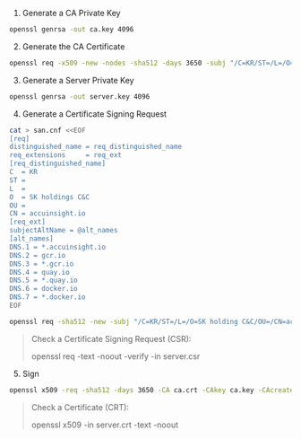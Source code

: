 1. Generate a CA Private Key
```bash
openssl genrsa -out ca.key 4096
```

2. Generate the CA Certificate
```bash
openssl req -x509 -new -nodes -sha512 -days 3650 -subj "/C=KR/ST=/L=/O=SK holdings C&C/OU=/CN=AccuInsight+ Kubernetes" -key ca.key -out ca.crt
```

3. Generate a Server Private Key
```bash
openssl genrsa -out server.key 4096
```

4. Generate a Certificate Signing Request
```bash
cat > san.cnf <<EOF
[req]
distinguished_name = req_distinguished_name
req_extensions     = req_ext
[req_distinguished_name]
C  = KR
ST =
L  =
O  = SK holdings C&C
OU =
CN = accuinsight.io
[req_ext]
subjectAltName = @alt_names
[alt_names]
DNS.1 = *.accuinsight.io
DNS.2 = gcr.io
DNS.3 = *.gcr.io
DNS.4 = quay.io
DNS.5 = *.quay.io
DNS.6 = docker.io
DNS.7 = *.docker.io
EOF
```
```bash
openssl req -sha512 -new -subj "/C=KR/ST=/L=/O=SK holding C&C/OU=/CN=accuinsight.io" -key server.key -out server.csr -config san.cnf
```

> Check a Certificate Signing Request (CSR):
>
> openssl req -text -noout -verify -in server.csr

5. Sign
```bash
openssl x509 -req -sha512 -days 3650 -CA ca.crt -CAkey ca.key -CAcreateserial -in server.csr -out server.crt -extensions req_ext -extfile san.cnf
```

> Check a Certificate (CRT):
>
> openssl x509 -in server.crt -text -noout

